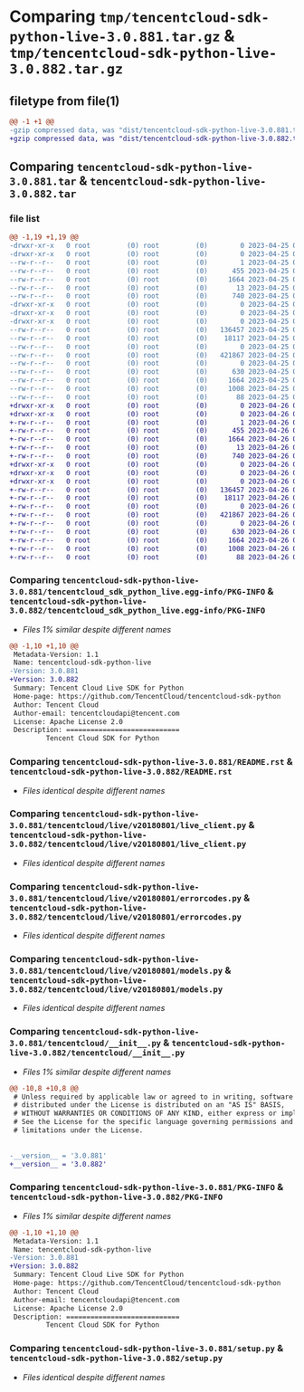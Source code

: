 # Comparing `tmp/tencentcloud-sdk-python-live-3.0.881.tar.gz` & `tmp/tencentcloud-sdk-python-live-3.0.882.tar.gz`

## filetype from file(1)

```diff
@@ -1 +1 @@
-gzip compressed data, was "dist/tencentcloud-sdk-python-live-3.0.881.tar", last modified: Tue Apr 25 00:44:18 2023, max compression
+gzip compressed data, was "dist/tencentcloud-sdk-python-live-3.0.882.tar", last modified: Wed Apr 26 03:37:39 2023, max compression
```

## Comparing `tencentcloud-sdk-python-live-3.0.881.tar` & `tencentcloud-sdk-python-live-3.0.882.tar`

### file list

```diff
@@ -1,19 +1,19 @@
-drwxr-xr-x   0 root         (0) root         (0)        0 2023-04-25 00:44:18.000000 tencentcloud-sdk-python-live-3.0.881/
-drwxr-xr-x   0 root         (0) root         (0)        0 2023-04-25 00:44:18.000000 tencentcloud-sdk-python-live-3.0.881/tencentcloud_sdk_python_live.egg-info/
--rw-r--r--   0 root         (0) root         (0)        1 2023-04-25 00:44:18.000000 tencentcloud-sdk-python-live-3.0.881/tencentcloud_sdk_python_live.egg-info/dependency_links.txt
--rw-r--r--   0 root         (0) root         (0)      455 2023-04-25 00:44:18.000000 tencentcloud-sdk-python-live-3.0.881/tencentcloud_sdk_python_live.egg-info/SOURCES.txt
--rw-r--r--   0 root         (0) root         (0)     1664 2023-04-25 00:44:18.000000 tencentcloud-sdk-python-live-3.0.881/tencentcloud_sdk_python_live.egg-info/PKG-INFO
--rw-r--r--   0 root         (0) root         (0)       13 2023-04-25 00:44:18.000000 tencentcloud-sdk-python-live-3.0.881/tencentcloud_sdk_python_live.egg-info/top_level.txt
--rw-r--r--   0 root         (0) root         (0)      740 2023-04-25 00:44:18.000000 tencentcloud-sdk-python-live-3.0.881/README.rst
-drwxr-xr-x   0 root         (0) root         (0)        0 2023-04-25 00:44:18.000000 tencentcloud-sdk-python-live-3.0.881/tencentcloud/
-drwxr-xr-x   0 root         (0) root         (0)        0 2023-04-25 00:44:18.000000 tencentcloud-sdk-python-live-3.0.881/tencentcloud/live/
-drwxr-xr-x   0 root         (0) root         (0)        0 2023-04-25 00:44:18.000000 tencentcloud-sdk-python-live-3.0.881/tencentcloud/live/v20180801/
--rw-r--r--   0 root         (0) root         (0)   136457 2023-04-25 00:44:18.000000 tencentcloud-sdk-python-live-3.0.881/tencentcloud/live/v20180801/live_client.py
--rw-r--r--   0 root         (0) root         (0)    18117 2023-04-25 00:44:18.000000 tencentcloud-sdk-python-live-3.0.881/tencentcloud/live/v20180801/errorcodes.py
--rw-r--r--   0 root         (0) root         (0)        0 2023-04-25 00:44:18.000000 tencentcloud-sdk-python-live-3.0.881/tencentcloud/live/v20180801/__init__.py
--rw-r--r--   0 root         (0) root         (0)   421867 2023-04-25 00:44:18.000000 tencentcloud-sdk-python-live-3.0.881/tencentcloud/live/v20180801/models.py
--rw-r--r--   0 root         (0) root         (0)        0 2023-04-25 00:44:18.000000 tencentcloud-sdk-python-live-3.0.881/tencentcloud/live/__init__.py
--rw-r--r--   0 root         (0) root         (0)      630 2023-04-25 00:44:18.000000 tencentcloud-sdk-python-live-3.0.881/tencentcloud/__init__.py
--rw-r--r--   0 root         (0) root         (0)     1664 2023-04-25 00:44:18.000000 tencentcloud-sdk-python-live-3.0.881/PKG-INFO
--rw-r--r--   0 root         (0) root         (0)     1008 2023-04-25 00:44:18.000000 tencentcloud-sdk-python-live-3.0.881/setup.py
--rw-r--r--   0 root         (0) root         (0)       88 2023-04-25 00:44:18.000000 tencentcloud-sdk-python-live-3.0.881/setup.cfg
+drwxr-xr-x   0 root         (0) root         (0)        0 2023-04-26 03:37:39.000000 tencentcloud-sdk-python-live-3.0.882/
+drwxr-xr-x   0 root         (0) root         (0)        0 2023-04-26 03:37:39.000000 tencentcloud-sdk-python-live-3.0.882/tencentcloud_sdk_python_live.egg-info/
+-rw-r--r--   0 root         (0) root         (0)        1 2023-04-26 03:37:39.000000 tencentcloud-sdk-python-live-3.0.882/tencentcloud_sdk_python_live.egg-info/dependency_links.txt
+-rw-r--r--   0 root         (0) root         (0)      455 2023-04-26 03:37:39.000000 tencentcloud-sdk-python-live-3.0.882/tencentcloud_sdk_python_live.egg-info/SOURCES.txt
+-rw-r--r--   0 root         (0) root         (0)     1664 2023-04-26 03:37:39.000000 tencentcloud-sdk-python-live-3.0.882/tencentcloud_sdk_python_live.egg-info/PKG-INFO
+-rw-r--r--   0 root         (0) root         (0)       13 2023-04-26 03:37:39.000000 tencentcloud-sdk-python-live-3.0.882/tencentcloud_sdk_python_live.egg-info/top_level.txt
+-rw-r--r--   0 root         (0) root         (0)      740 2023-04-26 03:37:39.000000 tencentcloud-sdk-python-live-3.0.882/README.rst
+drwxr-xr-x   0 root         (0) root         (0)        0 2023-04-26 03:37:39.000000 tencentcloud-sdk-python-live-3.0.882/tencentcloud/
+drwxr-xr-x   0 root         (0) root         (0)        0 2023-04-26 03:37:39.000000 tencentcloud-sdk-python-live-3.0.882/tencentcloud/live/
+drwxr-xr-x   0 root         (0) root         (0)        0 2023-04-26 03:37:39.000000 tencentcloud-sdk-python-live-3.0.882/tencentcloud/live/v20180801/
+-rw-r--r--   0 root         (0) root         (0)   136457 2023-04-26 03:37:39.000000 tencentcloud-sdk-python-live-3.0.882/tencentcloud/live/v20180801/live_client.py
+-rw-r--r--   0 root         (0) root         (0)    18117 2023-04-26 03:37:39.000000 tencentcloud-sdk-python-live-3.0.882/tencentcloud/live/v20180801/errorcodes.py
+-rw-r--r--   0 root         (0) root         (0)        0 2023-04-26 03:37:39.000000 tencentcloud-sdk-python-live-3.0.882/tencentcloud/live/v20180801/__init__.py
+-rw-r--r--   0 root         (0) root         (0)   421867 2023-04-26 03:37:39.000000 tencentcloud-sdk-python-live-3.0.882/tencentcloud/live/v20180801/models.py
+-rw-r--r--   0 root         (0) root         (0)        0 2023-04-26 03:37:39.000000 tencentcloud-sdk-python-live-3.0.882/tencentcloud/live/__init__.py
+-rw-r--r--   0 root         (0) root         (0)      630 2023-04-26 03:37:39.000000 tencentcloud-sdk-python-live-3.0.882/tencentcloud/__init__.py
+-rw-r--r--   0 root         (0) root         (0)     1664 2023-04-26 03:37:39.000000 tencentcloud-sdk-python-live-3.0.882/PKG-INFO
+-rw-r--r--   0 root         (0) root         (0)     1008 2023-04-26 03:37:39.000000 tencentcloud-sdk-python-live-3.0.882/setup.py
+-rw-r--r--   0 root         (0) root         (0)       88 2023-04-26 03:37:39.000000 tencentcloud-sdk-python-live-3.0.882/setup.cfg
```

### Comparing `tencentcloud-sdk-python-live-3.0.881/tencentcloud_sdk_python_live.egg-info/PKG-INFO` & `tencentcloud-sdk-python-live-3.0.882/tencentcloud_sdk_python_live.egg-info/PKG-INFO`

 * *Files 1% similar despite different names*

```diff
@@ -1,10 +1,10 @@
 Metadata-Version: 1.1
 Name: tencentcloud-sdk-python-live
-Version: 3.0.881
+Version: 3.0.882
 Summary: Tencent Cloud Live SDK for Python
 Home-page: https://github.com/TencentCloud/tencentcloud-sdk-python
 Author: Tencent Cloud
 Author-email: tencentcloudapi@tencent.com
 License: Apache License 2.0
 Description: ============================
         Tencent Cloud SDK for Python
```

### Comparing `tencentcloud-sdk-python-live-3.0.881/README.rst` & `tencentcloud-sdk-python-live-3.0.882/README.rst`

 * *Files identical despite different names*

### Comparing `tencentcloud-sdk-python-live-3.0.881/tencentcloud/live/v20180801/live_client.py` & `tencentcloud-sdk-python-live-3.0.882/tencentcloud/live/v20180801/live_client.py`

 * *Files identical despite different names*

### Comparing `tencentcloud-sdk-python-live-3.0.881/tencentcloud/live/v20180801/errorcodes.py` & `tencentcloud-sdk-python-live-3.0.882/tencentcloud/live/v20180801/errorcodes.py`

 * *Files identical despite different names*

### Comparing `tencentcloud-sdk-python-live-3.0.881/tencentcloud/live/v20180801/models.py` & `tencentcloud-sdk-python-live-3.0.882/tencentcloud/live/v20180801/models.py`

 * *Files identical despite different names*

### Comparing `tencentcloud-sdk-python-live-3.0.881/tencentcloud/__init__.py` & `tencentcloud-sdk-python-live-3.0.882/tencentcloud/__init__.py`

 * *Files 1% similar despite different names*

```diff
@@ -10,8 +10,8 @@
 # Unless required by applicable law or agreed to in writing, software
 # distributed under the License is distributed on an "AS IS" BASIS,
 # WITHOUT WARRANTIES OR CONDITIONS OF ANY KIND, either express or implied.
 # See the License for the specific language governing permissions and
 # limitations under the License.
 
 
-__version__ = '3.0.881'
+__version__ = '3.0.882'
```

### Comparing `tencentcloud-sdk-python-live-3.0.881/PKG-INFO` & `tencentcloud-sdk-python-live-3.0.882/PKG-INFO`

 * *Files 1% similar despite different names*

```diff
@@ -1,10 +1,10 @@
 Metadata-Version: 1.1
 Name: tencentcloud-sdk-python-live
-Version: 3.0.881
+Version: 3.0.882
 Summary: Tencent Cloud Live SDK for Python
 Home-page: https://github.com/TencentCloud/tencentcloud-sdk-python
 Author: Tencent Cloud
 Author-email: tencentcloudapi@tencent.com
 License: Apache License 2.0
 Description: ============================
         Tencent Cloud SDK for Python
```

### Comparing `tencentcloud-sdk-python-live-3.0.881/setup.py` & `tencentcloud-sdk-python-live-3.0.882/setup.py`

 * *Files identical despite different names*

